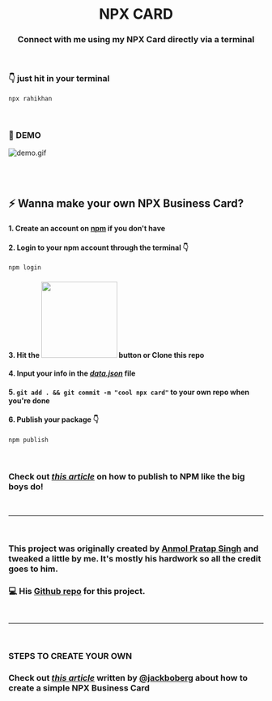<h1 align="center">  <strong>NPX CARD</strong> </h1>
<h3 align="center"> Connect with me using my NPX Card directly via a terminal </h3>

<br />

### <strong>👇 just hit in your terminal</strong>

```bash
npx rahikhan
```

<br />

### <strong>🚀 DEMO</strong>

![demo.gif](https://cdn.hashnode.com/res/hashnode/image/upload/v1610360119791/rLM8MkTgG.gif)

<br />

<br />

## <strong>⚡ Wanna make your own NPX Business Card?</strong>
#### 1. Create an account on [npm](https://www.npmjs.com/) if you don't have
#### 2. Login to your npm account through the terminal 👇
```bash
npm login
```
#### 3. Hit the <img src="https://cdn.hashnode.com/res/hashnode/image/upload/v1610228403176/kGm5l6Bcv.png" width="150"/> button or **Clone** this repo
#### 4. Input your info in the [_**data.json**_](https://github.com/rahi-khan/npx_card/blob/main/data.json) file
#### 5. `git add . && git commit -m "cool npx card"` to your own repo when you're done
#### 6. Publish your package 👇
```bash
npm publish
```

<br />

### Check out [_**this article**_](https://zellwk.com/blog/publish-to-npm/) on how to publish to NPM like the big boys do!

<br />

---

<br />

### This project was originally created by [Anmol Pratap Singh](https://github.com/anmol098) and tweaked a little by me. It's mostly his hardwork so all the credit goes to him.

### 💻 His [Github repo](https://github.com/anmol098/npx_card) for this project.

<br />

---

<br />

### <strong>STEPS TO CREATE YOUR OWN </strong>

### Check out [_this article_](https://studioelsa.se/blog/open-source-oss-npx-business-card) written by [@jackboberg](https://github.com/jackboberg) about how to create a simple NPX Business Card
